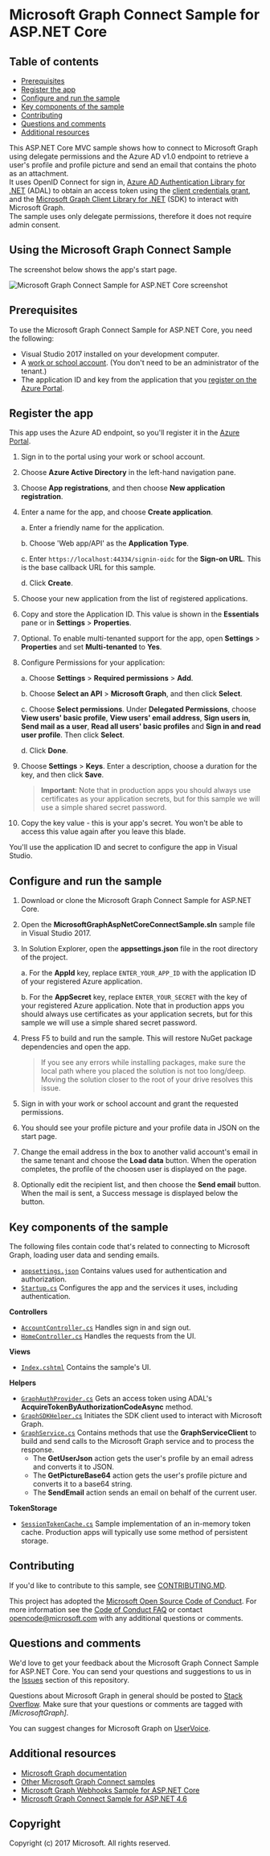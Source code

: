 # Microsoft Graph Connect Sample for ASP.NET Core

## Table of contents

* [Prerequisites](#prerequisites)
* [Register the app](#register-the-app)
* [Configure and run the sample](#configure-and-run-the-sample)
* [Key components of the sample](#key-components-of-the-sample)
* [Contributing](#contributing)
* [Questions and comments](#questions-and-comments)
* [Additional resources](#additional-resources)

This ASP.NET Core MVC sample shows how to connect to Microsoft Graph using delegate permissions and the Azure AD v1.0 endpoint to retrieve a user's profile and profile picture and send an email that contains the photo as an attachment.  
It uses OpenID Connect for sign in, [Azure AD Authentication Library for .NET](https://github.com/AzureAD/azure-activedirectory-library-for-dotnet) (ADAL) to obtain an access token using the [client credentials grant](https://tools.ietf.org/html/rfc6749#section-4.4), and the [Microsoft Graph Client Library for .NET](https://github.com/microsoftgraph/msgraph-sdk-dotnet) (SDK) to interact with Microsoft Graph.  
The sample uses only delegate permissions, therefore it does not require admin consent.

## Using the Microsoft Graph Connect Sample

The screenshot below shows the app's start page. 
  
![Microsoft Graph Connect Sample for ASP.NET Core screenshot](readme-images/Page1.PNG)

## Prerequisites

To use the Microsoft Graph Connect Sample for ASP.NET Core, you need the following:

- Visual Studio 2017 installed on your development computer. 
- A [work or school account](https://dev.office.com/devprogram). (You don't need to be an administrator of the tenant.)
- The application ID and key from the application that you [register on the Azure Portal](#register-the-app). 

## Register the app

This app uses the Azure AD endpoint, so you'll register it in the [Azure Portal](https://portal.azure.com/).

1. Sign in to the portal using your work or school account.

2. Choose **Azure Active Directory** in the left-hand navigation pane.

3. Choose **App registrations**, and then choose **New application registration**.  

4. Enter a name for the app, and choose **Create application**. 

   a. Enter a friendly name for the application.

   b. Choose 'Web app/API' as the **Application Type**.

   c. Enter `https://localhost:44334/signin-oidc` for the **Sign-on URL**. This is the base callback URL for this sample.
  
   d. Click **Create**.

5. Choose your new application from the list of registered applications.

6. Copy and store the Application ID. This value is shown in the **Essentials** pane or in **Settings** > **Properties**.

7. Optional. To enable multi-tenanted support for the app, open **Settings** > **Properties** and set **Multi-tenanted** to **Yes**.

8. Configure Permissions for your application:  

   a. Choose **Settings** > **Required permissions** > **Add**.
  
   b. Choose **Select an API** > **Microsoft Graph**, and then click **Select**.
  
   c. Choose **Select permissions**. Under **Delegated Permissions**, choose **View users' basic profile**, **View users' email address**, **Sign users in**, **Send mail as a user**, **Read all users' basic profiles** and **Sign in and read user profile**. Then click **Select**.
  
   d. Click **Done**.

9. Choose **Settings** > **Keys**. Enter a description, choose a duration for the key, and then click **Save**.

   >**Important**: Note that in production apps you should always use certificates as your application secrets, but for this sample we will use a simple shared secret password.

10. Copy the key value - this is your app's secret. You won't be able to access this value again after you leave this blade.

You'll use the application ID and secret to configure the app in Visual Studio.

## Configure and run the sample

1. Download or clone the Microsoft Graph Connect Sample for ASP.NET Core.

2. Open the **MicrosoftGraphAspNetCoreConnectSample.sln** sample file in Visual Studio 2017. 

3. In Solution Explorer, open the **appsettings.json** file in the root directory of the project.  

   a. For the **AppId** key, replace `ENTER_YOUR_APP_ID` with the application ID of your registered Azure application.  
   
   b. For the **AppSecret** key, replace `ENTER_YOUR_SECRET` with the key of your registered Azure application. Note that in production apps you should always use certificates as your application secrets, but for this sample we will use a simple shared secret password.  

4. Press F5 to build and run the sample. This will restore NuGet package dependencies and open the app.

   >If you see any errors while installing packages, make sure the local path where you placed the solution is not too long/deep. Moving the solution closer to the root of your drive resolves this issue.

5. Sign in with your work or school account and grant the requested permissions.

6. You should see your profile picture and your profile data in JSON on the start page.

7. Change the email address in the box to another valid account's email in the same tenant and choose the **Load data** button. When the operation completes, the profile of the choosen user is displayed on the page.

8. Optionally edit the recipient list, and then choose the **Send email** button. When the mail is sent, a Success message is displayed below the button.

## Key components of the sample 
The following files contain code that's related to connecting to Microsoft Graph, loading user data and sending emails.

- [`appsettings.json`](https://github.com/szmaorka/aspnetcore-connect-sample/blob/master/MicrosoftGraphAspNetCoreConnectSample/appsettings.json) Contains values used for authentication and authorization. 
- [`Startup.cs`](https://github.com/szmaorka/aspnetcore-connect-sample/blob/master/MicrosoftGraphAspNetCoreConnectSample/Startup.cs) Configures the app and the services it uses, including authentication.

**Controllers**  
- [`AccountController.cs`](https://github.com/szmaorka/aspnetcore-connect-sample/blob/master/MicrosoftGraphAspNetCoreConnectSample/Controllers/AccountController.cs) Handles sign in and sign out.  
- [`HomeController.cs`](https://github.com/szmaorka/aspnetcore-connect-sample/blob/master/MicrosoftGraphAspNetCoreConnectSample/Controllers/HomeController.cs) Handles the requests from the UI.

**Views**
- [`Index.cshtml`](https://github.com/szmaorka/aspnetcore-connect-sample/blob/master/MicrosoftGraphAspNetCoreConnectSample/Views/Home/Index.cshtml) Contains the sample's UI.

**Helpers**  
- [`GraphAuthProvider.cs`](https://github.com/szmaorka/aspnetcore-connect-sample/blob/master/MicrosoftGraphAspNetCoreConnectSample/Helpers/GraphAuthProvider.cs) Gets an access token using ADAL's **AcquireTokenByAuthorizationCodeAsync** method.
- [`GraphSDKHelper.cs`](https://github.com/szmaorka/aspnetcore-connect-sample/blob/master/MicrosoftGraphAspNetCoreConnectSample/Helpers/GraphSDKHelper.cs) Initiates the SDK client used to interact with Microsoft Graph.
- [`GraphService.cs`](https://github.com/szmaorka/aspnetcore-connect-sample/blob/master/MicrosoftGraphAspNetCoreConnectSample/Helpers/GraphService.cs) Contains methods that use the **GraphServiceClient** to build and send calls to the Microsoft Graph service and to process the response.
   - The **GetUserJson** action gets the user's profile by an email adress and converts it to JSON.
   - The **GetPictureBase64** action gets the user's profile picture and converts it to a base64 string.
   - The **SendEmail** action sends an email on behalf of the current user.

**TokenStorage**
- [`SessionTokenCache.cs`](https://github.com/szmaorka/aspnetcore-connect-sample/blob/master/MicrosoftGraphAspNetCoreConnectSample/Helpers/SessionTokenCache.cs) Sample implementation of an in-memory token cache. Production apps will typically use some method of persistent storage. 

## Contributing

If you'd like to contribute to this sample, see [CONTRIBUTING.MD](/CONTRIBUTING.md).

This project has adopted the [Microsoft Open Source Code of Conduct](https://opensource.microsoft.com/codeofconduct/). For more information see the [Code of Conduct FAQ](https://opensource.microsoft.com/codeofconduct/faq/) or contact [opencode@microsoft.com](mailto:opencode@microsoft.com) with any additional questions or comments.

## Questions and comments

We'd love to get your feedback about the Microsoft Graph Connect Sample for ASP.NET Core. You can send your questions and suggestions to us in the [Issues](https://github.com/szmaorka/aspnetcore-connect-sample/issues) section of this repository.

Questions about Microsoft Graph in general should be posted to [Stack Overflow](https://stackoverflow.com/questions/tagged/MicrosoftGraph). Make sure that your questions or comments are tagged with *[MicrosoftGraph]*.

You can suggest changes for Microsoft Graph on [UserVoice](https://officespdev.uservoice.com/).

## Additional resources

- [Microsoft Graph documentation](https://developer.microsoft.com/graph)
- [Other Microsoft Graph Connect samples](https://github.com/MicrosoftGraph?q=connect)
- [Microsoft Graph Webhooks Sample for ASP.NET Core](https://github.com/microsoftgraph/aspnetcore-apponlytoken-webhooks-sample)
- [Microsoft Graph Connect Sample for ASP.NET 4.6](https://github.com/microsoftgraph/aspnet-connect-sample)

## Copyright
Copyright (c) 2017 Microsoft. All rights reserved.
